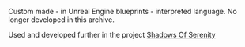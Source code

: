 Custom made - in Unreal Engine blueprints - interpreted language.
No longer developed in this archive.

Used and developed further in the project [Shadows Of Serenity](https://store.steampowered.com/app/3196820/Shadows_Of_Serenity/)

